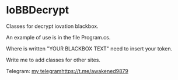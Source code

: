 # IoBBDecrypt

Classes for decrypt iovation blackbox.

An example of use is in the file Program.cs.

Where is written "YOUR BLACKBOX TEXT" need to insert your token.

Write me to add classes for other sites.

Telegram: [my telegram](https://t.me/awakened9879)https://t.me/awakened9879
